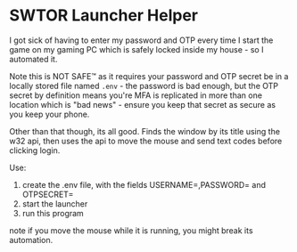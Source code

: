 # SWTOR Launcher Helper

I got sick of having to enter my password and OTP every time I start the game on my gaming PC which is safely locked inside my house - so I automated it.

Note this is NOT SAFE™ as it requires your password and OTP secret be in a locally stored file named `.env` - the password is bad enough, but the OTP secret by definition means you're MFA is replicated in more than one location which is "bad news" - ensure you keep that secret as secure as you keep your phone.

Other than that though, its all good. Finds the window by its title using the w32 api, then uses the api to move the mouse and send text codes before clicking login.

Use:

1. create the .env file, with the fields USERNAME=,PASSWORD= and OTPSECRET=
2. start the launcher
3. run this program

note if you move the mouse while it is running, you might break its automation.
